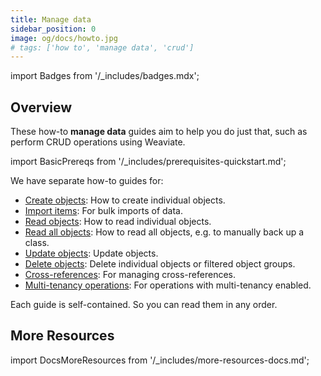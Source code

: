 ```yaml
---
title: Manage data
sidebar_position: 0
image: og/docs/howto.jpg
# tags: ['how to', 'manage data', 'crud']
---
```


import Badges from '/_includes/badges.mdx';

<Badges/>

## Overview

These how-to **manage data** guides aim to help you do just that, such as perform CRUD operations using Weaviate.

import BasicPrereqs from '/_includes/prerequisites-quickstart.md';

<BasicPrereqs />

We have separate how-to guides for:

- [Create objects](./create.mdx): How to create individual objects.
- [Import items](./import.mdx): For bulk imports of data.
- [Read objects](./read.mdx): How to read individual objects.
- [Read all objects](./read-all-objects.mdx): How to read all objects, e.g. to manually back up a class.
- [Update objects](./update.mdx): Update objects.
- [Delete objects](./delete.mdx): Delete individual objects or filtered object groups.
- [Cross-references](./cross-references.mdx): For managing cross-references.
- [Multi-tenancy operations](./multi-tenancy.md): For operations with multi-tenancy enabled.

Each guide is self-contained. So you can read them in any order.

## More Resources

import DocsMoreResources from '/_includes/more-resources-docs.md';

<DocsMoreResources />

